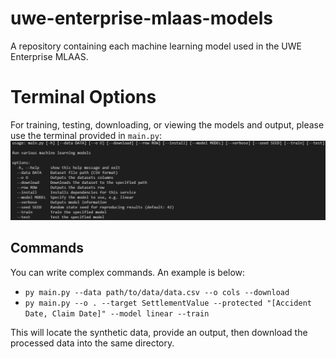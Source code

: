 # uwe-enterprise-mlaas-models
A repository containing each machine learning model used in the UWE Enterprise MLAAS.


# Terminal Options
For training, testing, downloading, or viewing the models and output, please use the terminal provided in `main.py`:
![TERMINAL_HELP](./examples/images/terminal_help.png)

## Commands
You can write complex commands. An example is below:
- `py main.py --data path/to/data/data.csv --o cols --download`
- `py main.py --o . --target SettlementValue --protected "[Accident Date, Claim Date]" --model linear --train`

This will locate the synthetic data, provide an output, then download the processed data into the same directory.